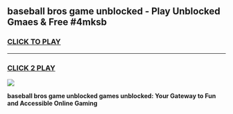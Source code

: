
## baseball bros game unblocked - Play Unblocked Gmaes & Free #4mksb
<h3>
<a href="https://news.freeplayer.one?title=baseball_bros_game_unblocked&ref=03M">CLICK TO PLAY</a></h3>
<hr>

<h3>
<a href="https://news.freeplayer.one?title=baseball_bros_game_unblocked&ref=03M">CLICK 2 PLAY</a>
  
</h3>

<a href="https://news.freeplayer.one?title=baseball_bros_game_unblocked&ref=03M"><img src="https://clearcache.store/games.png"></a>


**baseball bros game unblocked games unblocked: Your Gateway to Fun and Accessible Online Gaming**
